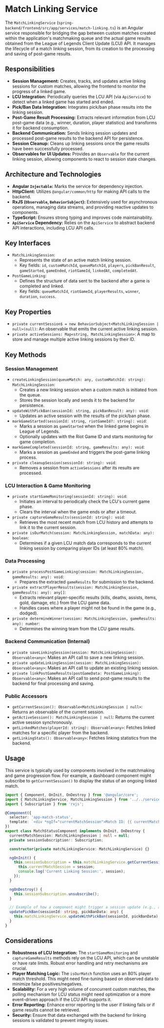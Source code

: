 # Match Linking Service

The `MatchLinkingService` (`spring-backend/frontend/src/app/services/match-linking.ts`) is an Angular service responsible for bridging the gap between custom matches created within the application's matchmaking queue and the actual game results obtained from the League of Legends Client Update (LCU) API. It manages the lifecycle of a match linking session, from its creation to the processing and saving of post-game results.

## Responsibilities

- **Session Management:** Creates, tracks, and updates active linking sessions for custom matches, allowing the frontend to monitor the progress of a linked game.
- **LCU Integration:** Periodically queries the LCU API (via `ApiService`) to detect when a linked game has started and ended.
- **Pick/Ban Data Integration:** Integrates pick/ban phase results into the linking session.
- **Post-Game Result Processing:** Extracts relevant information from LCU post-game data (e.g., winner, duration, player statistics) and transforms it for backend consumption.
- **Backend Communication:** Sends linking session updates and processed post-game results to the backend API for persistence.
- **Session Cleanup:** Cleans up linking sessions once the game results have been successfully processed.
- **Observables for UI Updates:** Provides an `Observable` for the current linking session, allowing components to react to session state changes.

## Architecture and Technologies

- **Angular `Injectable`:** Marks the service for dependency injection.
- **HttpClient:** Utilizes `@angular/common/http` for making API calls to the backend.
- **RxJS (`Observable`, `BehaviorSubject`):** Extensively used for asynchronous operations, managing data streams, and providing reactive updates to components.
- **TypeScript:** Ensures strong typing and improves code maintainability.
- **`ApiService` Dependency:** Relies on the `ApiService` to abstract backend API interactions, including LCU API calls.

## Key Interfaces

- `MatchLinkingSession`:
  - Represents the state of an active match linking session.
  - Key fields: `id`, `customMatchId`, `queueMatchId`, `players`, `pickBanResult`, `gameStarted`, `gameEnded`, `riotGameId`, `linkedAt`, `completedAt`.
- `PostGameLinking`:
  - Defines the structure of data sent to the backend after a game is completed and linked.
  - Key fields: `queueMatchId`, `riotGameId`, `playerResults`, `winner`, `duration`, `success`.

## Key Properties

- `private currentSession$ = new BehaviorSubject<MatchLinkingSession | null>(null)`: An observable that emits the current active linking session.
- `private activeSessions: Map<string, MatchLinkingSession>`: A map to store and manage multiple active linking sessions by their ID.

## Key Methods

### Session Management

- `createLinkingSession(queueMatch: any, customMatchId: string): MatchLinkingSession`:
  - Creates a new linking session when a custom match is initiated from the queue.
  - Stores the session locally and sends it to the backend for persistence.
- `updateWithPickBan(sessionId: string, pickBanResult: any): void`:
  - Updates an active session with the results of the pick/ban phase.
- `markGameStarted(sessionId: string, riotGameId?: string): void`:
  - Marks a session as `gameStarted` when the linked game begins in League of Legends.
  - Optionally updates with the Riot Game ID and starts monitoring for game completion.
- `markGameCompleted(sessionId: string, gameResults: any): void`:
  - Marks a session as `gameEnded` and triggers the post-game linking process.
- `private cleanupSession(sessionId: string): void`:
  - Removes a session from `activeSessions` after its results are processed.

### LCU Interaction & Game Monitoring

- `private startGameMonitoring(sessionId: string): void`:
  - Initiates an interval to periodically check the LCU's current game phase.
  - Clears the interval when the game ends or after a timeout.
- `private captureGameResults(sessionId: string): void`:
  - Retrieves the most recent match from LCU history and attempts to link it to the current session.
- `private isOurMatch(session: MatchLinkingSession, matchData: any): boolean`:
  - Determines if a given LCU match data corresponds to the current linking session by comparing player IDs (at least 80% match).

### Data Processing

- `private processPostGameLinking(session: MatchLinkingSession, gameResults: any): void`:
  - Prepares the extracted `gameResults` for submission to the backend.
- `private extractPlayerResults(session: MatchLinkingSession, gameResults: any): any[]`:
  - Extracts relevant player-specific results (kills, deaths, assists, items, gold, damage, etc.) from the LCU game data.
  - Handles cases where a player might not be found in the game (e.g., dodged).
- `private determineWinner(session: MatchLinkingSession, gameResults: any): number`:
  - Determines the winning team from the LCU game results.

### Backend Communication (Internal)

- `private saveLinkingSession(session: MatchLinkingSession): Observable<any>`: Makes an API call to save a new linking session.
- `private updateLinkingSession(session: MatchLinkingSession): Observable<any>`: Makes an API call to update an existing linking session.
- `private linkPostGameResults(postGameData: PostGameLinking): Observable<any>`: Makes an API call to send post-game results to the backend for final processing and saving.

### Public Accessors

- `getCurrentSession(): Observable<MatchLinkingSession | null>`: Returns an observable of the current session.
- `getActiveSession(): MatchLinkingSession | null`: Returns the current active session synchronously.
- `getLinkedMatches(playerId: string): Observable<any>`: Fetches linked matches for a specific player from the backend.
- `getLinkingStats(): Observable<any>`: Fetches linking statistics from the backend.

## Usage

This service is typically used by components involved in the matchmaking and game progression flow. For example, a dashboard component might subscribe to `getCurrentSession()` to display the status of an ongoing linked match.

```typescript
import { Component, OnInit, OnDestroy } from '@angular/core';
import { MatchLinkingService, MatchLinkingSession } from '../../services/match-linking';
import { Subscription } from 'rxjs';

@Component({
  selector: 'app-match-status',
  template: `<div *ngIf="currentMatchSession">Match ID: {{ currentMatchSession.customMatchId }} - Game Started: {{ currentMatchSession.gameStarted }}</div>`,
})
export class MatchStatusComponent implements OnInit, OnDestroy {
  currentMatchSession: MatchLinkingSession | null = null;
  private sessionSubscription!: Subscription;

  constructor(private matchLinkingService: MatchLinkingService) {}

  ngOnInit() {
    this.sessionSubscription = this.matchLinkingService.getCurrentSession().subscribe(session => {
      this.currentMatchSession = session;
      console.log('Current Linking Session:', session);
    });
  }

  ngOnDestroy() {
    this.sessionSubscription.unsubscribe();
  }

  // Example of how a component might trigger a session update (e.g., after pick/ban)
  updatePickBan(sessionId: string, pickBanData: any) {
    this.matchLinkingService.updateWithPickBan(sessionId, pickBanData);
  }
}
```

## Considerations

- **Robustness of LCU Integration:** The `startGameMonitoring` and `captureGameResults` methods rely on the LCU API, which can be unstable or have rate limits. Robust error handling and retry mechanisms are crucial.
- **Player Matching Logic:** The `isOurMatch` function uses an 80% player match threshold. This might need fine-tuning based on observed data to minimize false positives/negatives.
- **Scalability:** For a very high volume of concurrent custom matches, the polling mechanism for LCU status might need optimization or a more event-driven approach if the LCU API supports it.
- **Error Reporting:** Enhance error reporting to the user if linking fails or if game results cannot be retrieved.
- **Security:** Ensure that data exchanged with the backend for linking sessions is validated to prevent integrity issues.

